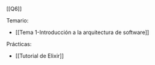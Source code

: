 [[Q6]]

Temario:
+ [[Tema 1-Introducción a la arquitectura de software]]

Prácticas:
+ [[Tutorial de Elixir]]